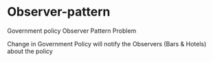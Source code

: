 # Observer-pattern
Government policy Observer Pattern Problem

Change in Government Policy will notify the Observers (Bars & Hotels) about the policy

